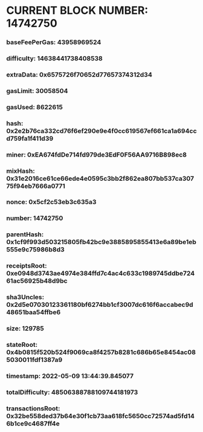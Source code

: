 # CURRENT BLOCK NUMBER: 14742750

### baseFeePerGas: 43958969524
### difficulty: 14638441738408538
### extraData: 0x6575726f70652d77657374312d34
### gasLimit: 30058504
### gasUsed: 8622615
### hash: 0x2e2b76ca332cd76f6ef290e9e4f0cc619567ef661ca1a694ccd759fa1f411d39
### miner: 0xEA674fdDe714fd979de3EdF0F56AA9716B898ec8
### mixHash: 0x31e2016ce61ce66ede4e0595c3bb2f862ea807bb537ca30775f94eb7666a0771
### nonce: 0x5cf2c53eb3c635a3
### number: 14742750
### parentHash: 0x1cf9f993d503215805fb42bc9e3885895855413e6a89be1eb555e9c75986b8d3
### receiptsRoot: 0xe0948d3743ae4974e384ffd7c4ac4c633c1989745ddbe72461ac56925b48d9bc
### sha3Uncles: 0x2d5e07030123361180bf6274bb1cf3007dc616f6accabec9d48651baa54ffbe6
### size: 129785
### stateRoot: 0x4b0815f520b524f9069ca8f4257b8281c686b65e8454ac085030011fdf1387a9
### timestamp: 2022-05-09 13:44:39.845077
### totalDifficulty: 48506388788109744181973
### transactionsRoot: 0x32be558ded37b64e30f1cb73aa618fc5650cc72574ad5fd146b1ce9c4687ff4e
